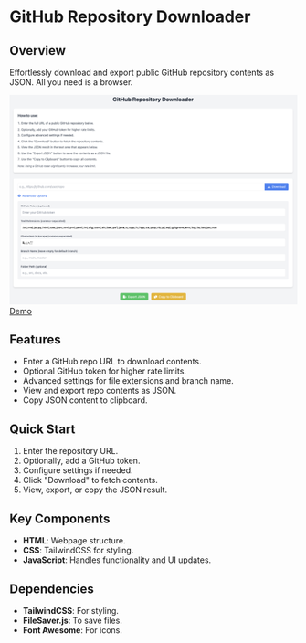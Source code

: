 # GitHub Repository Downloader

## Overview
Effortlessly download and export public GitHub repository contents as JSON. All you need is a browser.

![Screen](https://github.com/avnigashi/github-files-collector/blob/main/screen.png?raw=true)
[Demo](https://avnigashi.de/git-downloader/index.html)
## Features
- Enter a GitHub repo URL to download contents.
- Optional GitHub token for higher rate limits.
- Advanced settings for file extensions and branch name.
- View and export repo contents as JSON.
- Copy JSON content to clipboard.

## Quick Start
1. Enter the repository URL.
2. Optionally, add a GitHub token.
3. Configure settings if needed.
4. Click "Download" to fetch contents.
5. View, export, or copy the JSON result.

## Key Components
- **HTML**: Webpage structure.
- **CSS**: TailwindCSS for styling.
- **JavaScript**: Handles functionality and UI updates.

## Dependencies
- **TailwindCSS**: For styling.
- **FileSaver.js**: To save files.
- **Font Awesome**: For icons.

